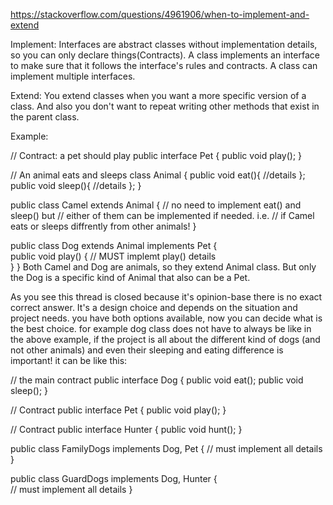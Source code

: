 https://stackoverflow.com/questions/4961906/when-to-implement-and-extend

Implement: Interfaces are abstract classes without implementation details, so you can only declare things(Contracts). A class implements an interface to make sure that it follows the interface's rules and contracts. A class can implement multiple interfaces.

Extend: You extend classes when you want a more specific version of a class. And also you don't want to repeat writing other methods that exist in the parent class.

Example:

// Contract: a pet should play
public interface Pet {
    public void play(); 
}

// An animal eats and sleeps
class Animal {
    public void eat(){ //details };
    public void sleep(){ //details };
}


public class Camel extends Animal {
    // no need to implement eat() and sleep() but
    // either of them can be implemented if needed. i.e. 
    // if Camel eats or sleeps diffrently from other animals!
}

public class Dog extends Animal implements Pet {    
    public void play() {
       // MUST implemt play() details           
    }
}
Both Camel and Dog are animals, so they extend Animal class. But only the Dog is a specific kind of Animal that also can be a Pet.

As you see this thread is closed because it's opinion-base there is no exact correct answer. It's a design choice and depends on the situation and project needs. you have both options available, now you can decide what is the best choice. for example dog class does not have to always be like in the above example, if the project is all about the different kind of dogs (and not other animals) and even their sleeping and eating difference is important! it can be like this:

// the main contract
public interface Dog {
   public void eat();
   public void sleep();
} 

// Contract
public interface Pet {
    public void play(); 
} 

// Contract
public interface Hunter {
    public void hunt();
}

public class FamilyDogs implements Dog, Pet {
    // must implement all details
} 

public class GuardDogs implements Dog, Hunter {    
    // must implement all details
}